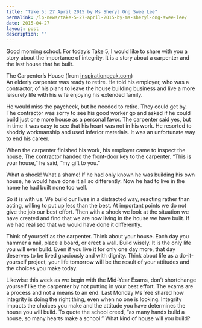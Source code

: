 ```yaml
---
title: "Take 5: 27 April 2015 by Ms Sheryl Ong Swee Lee"
permalink: /lp-news/take-5-27-april-2015-by-ms-sheryl-ong-swee-lee/
date: 2015-04-27
layout: post
description: ""
---
```

Good morning school. For today’s Take 5, I would like to share with you a story about the importance of integrity. It is a story about a carpenter and the last house that he built.

The Carpenter’s House (from [inspirationpeak.com](http://inspirationpeak.com/))  
An elderly carpenter was ready to retire. He told his employer, who was a contractor, of his plans to leave the house building business and live a more leisurely life with his wife enjoying his extended family.

He would miss the paycheck, but he needed to retire. They could get by. The contractor was sorry to see his good worker go and asked if he could build just one more house as a personal favor. The carpenter said yes, but in time it was easy to see that his heart was not in his work. He resorted to shoddy workmanship and used inferior materials. It was an unfortunate way to end his career.

When the carpenter finished his work, his employer came to inspect the house, The contractor handed the front-door key to the carpenter. “This is your house,” he said, “my gift to you.”

What a shock! What a shame! If he had only known he was building his own house, he would have done it all so differently. Now he had to live in the home he had built none too well.

So it is with us. We build our lives in a distracted way, reacting rather than acting, willing to put up less than the best. At important points we do not give the job our best effort. Then with a shock we look at the situation we have created and find that we are now living in the house we have built. If we had realised that we would have done it differently.

Think of yourself as the carpenter. Think about your house. Each day you hammer a nail, place a board, or erect a wall. Build wisely. It is the only life you will ever build. Even if you live it for only one day more, that day deserves to be lived graciously and with dignity. Think about life as a do-it-yourself project, your life tomorrow will be the result of your attitudes and the choices you make today.

Likewise this week as we begin with the Mid-Year Exams, don’t shortchange yourself like the carpenter by not putting in your best effort. The exams are a process and not a means to an end. Last Monday Ms Yee shared how integrity is doing the right thing, even when no one is looking. Integrity impacts the choices you make and the attitude you have determines the house you will build. To quote the school creed, “as many hands build a house, so many hearts make a school.” What kind of house will you build?
